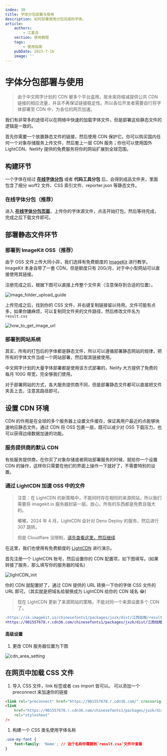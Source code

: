 ```yaml
---
index: 30
title: 字体分包部署与使用
description: 如何部署使用分包完成的字体。
article:
    authors:
        - 江夏尧
    section: 使用教程
    tags:
        - 使用指南
    pubDate: 2023-7-16
    image: ''
---
```


# 字体分包部署与使用

> 由于中文网字计划的 CDN 被多个平台盗用，故未来将缩减提供公共 CDN 链接的相应流量，并且不再保证链接稳定性。所以各位开发者需要自行将字体部署至 CDN 中，为各位的网页加速。

我们有非常多的途径可以在网络中快速的加载字体文件，但是部署这些静态文件的逻辑是一致的。

首先你需要一个放置静态文件的链接，然后使用 CDN 保护它。你可以购买国内任何一个对象存储服务上传文件，然后套上一层 CDN 服务；你也可以使用国外 LightCDN、Netlify 提供的免费服务将你的网站扩展到全球范围。

## 构建环节

一个字体在经过 [**在线字体分包**](/online-split) 或者 **代码工具分包** 后，会得到成品文件夹，里面包含了细分 woff2 文件、CSS 索引文件、reporter.json 等静态文件。

### 在线字体分包（推荐）

进入 [**在线字体分包页面**](/online-split)，上传你的字体源文件，点击开始打包，然后等待完成，完成之后下载文件即可。

## 部署静态文件环节

### 部署到 ImageKit OSS（推荐）

由于 OSS 文件上传大同小异，我们选择有免费额度的 [ImageKit](https://imagekit.io/) 进行教学。ImageKit 本身自带了一套 CDN，但是额度只有 20G/月，对于中小型网站可以直接使用其链接。

注册完成之后，根据下图可以直接上传整个文件夹（注意保存到合适的位置）。

![image_folder_upload_guide](/assets/image_folder_upload_guide.png)

上传完成之后，找到你的 CSS 文件，并右键复制链接留以待用。文件可能有点多，如果你嫌麻烦，可以复制同文件夹的文件路径，然后修改文件名为 `result.css`

![how_to_get_image_url](/assets/how_to_get_image_url.png)

### 部署到网站系统

其实，所有的打包后的字体都是静态文件，所以可以遵循部署静态网站的规律，把所有的字体文件当成一个网站部署，然后取其链接使用。

中文网字计划的大量字体部署都是使用该方式部署的，Nelify 大方提供了免费的每月 100G 带宽，完全够我们使用。

对于部署网站的方式，各大服务提供商不同，但是部署静态文件都可以直接把文件夹丢上去，注意其路径即可。

## 设置 CDN 环境

CDN 的作用是在全球的多个服务器上设置文件缓存，保证离用户最近的点能够快速响应静态文件。通过 CDN 将 OSS 包裹一层，既可以减少对 OSS 下载压力，也可以获得边缘数据加速的功能。

### 服务提供商的默认 CDN

有些服务提供商，在你买了对象存储或者网站部署服务的时候，就给你一个设置 CDN 的操作，这样你只需要在他们的界面上操作一下就好了，不需要特别的设置。

### 通过 LightCDN 加速 OSS 中的文件

> 注意：在 LightCDN 的新策略中，不能同时存在相同的来源网站，所以我们需要将 imagekit.io 服务器封装一层。放心，所有的东西都是免费且强大的。
> 
> 嘟嘟，2024 年 4 月，LightCDN 会针对 Deno Deploy 的服务，然后进行 307 跳转。
> 
> 但是 Cloudflare 没限制，[请先查看这里，然后继续](./transport_imagekit)

在这里，我们也使用有免费额度的 [LightCDN](https://www.lightcdn.com/) 进行演示。

首先注册一个 LightCDN 账号，然后设置你的 CDN 配置项，如下图填写。(如果转接了服务，那么填写你的服务器的域名)

![lightCDN_init](/assets/lightCDN_init.png)

你的 CDN 就配置好了，通过 CDN 提供的 URL 转换一下你的字体 CSS 文件的 URL 即可。（其实就是把域名给替换成为 LightCDN 给你的 CDN 域名 😂)

> 现在 LightCDN 更新了来源网站的策略，不能对同一个来源设置多个 CDN 了。

```diff
-https://ik.imagekit.io/chinesefonts1/packages/jxzk/dist/江西拙楷/result.css
+https://901557678.r.cdn36.com/chinesefonts1/packages/jxzk/dist/江西拙楷/result.css
```

#### 高级设置

1. 更改 CDN 服务器位置为下图

![cdn_area_setting](/assets/cdn_area_setting.png)

## 在网页中加载 CSS 文件

1. 导入 CSS 文件，link 标签或者 css import 皆可以。 可以添加一个 preconnect 来加速你的链接

```html
<link rel="preconnect" href="https://901557678.r.cdn36.com/" crossorigin />
<link
    href="https://901557678.r.cdn36.com/chinesefonts1/packages/jxzk/dist/江西拙楷/result.css"
    rel="stylesheet"
/>
```

1. 构建一个 CSS 类名使用字体名称

```css
.use-my-font {
    font-family: 'Name'; // 这个名称你需要到`result.css`文件中查看
}
```
